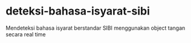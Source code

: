 # deteksi-bahasa-isyarat-sibi 

Mendeteksi bahasa isyarat berstandar SIBI menggunakan object tangan secara real time